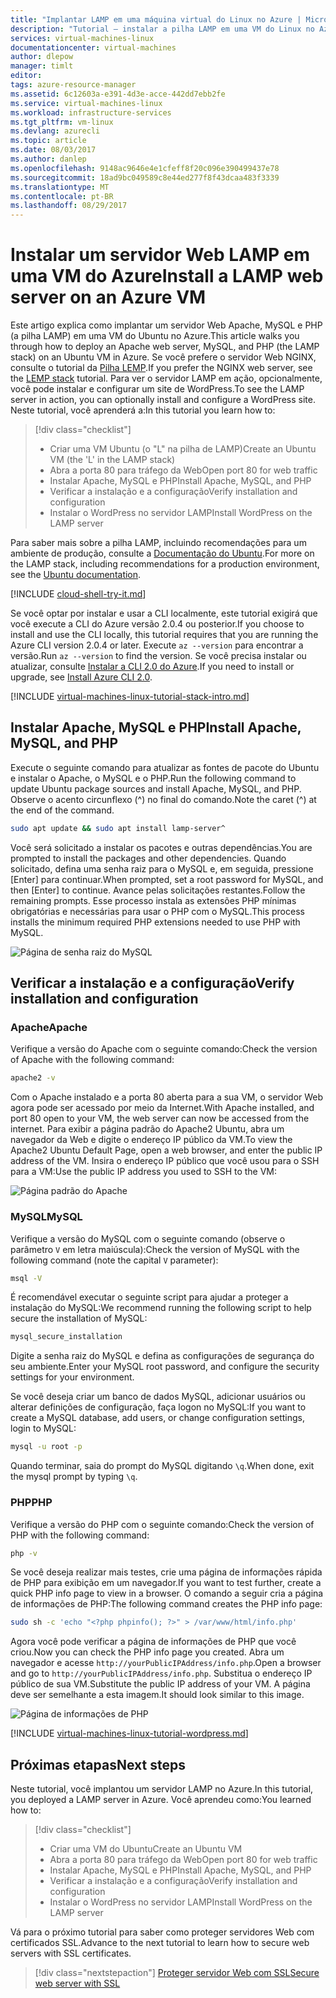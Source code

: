 ```yaml
---
title: "Implantar LAMP em uma máquina virtual do Linux no Azure | Microsoft Docs"
description: "Tutorial – instalar a pilha LAMP em uma VM do Linux no Azure"
services: virtual-machines-linux
documentationcenter: virtual-machines
author: dlepow
manager: timlt
editor: 
tags: azure-resource-manager
ms.assetid: 6c12603a-e391-4d3e-acce-442dd7ebb2fe
ms.service: virtual-machines-linux
ms.workload: infrastructure-services
ms.tgt_pltfrm: vm-linux
ms.devlang: azurecli
ms.topic: article
ms.date: 08/03/2017
ms.author: danlep
ms.openlocfilehash: 9148ac9646e4e1cfeff8f20c096e390499437e78
ms.sourcegitcommit: 18ad9bc049589c8e44ed277f8f43dcaa483f3339
ms.translationtype: MT
ms.contentlocale: pt-BR
ms.lasthandoff: 08/29/2017
---
```

# <a name="install-a-lamp-web-server-on-an-azure-vm"></a><span data-ttu-id="cf139-103">Instalar um servidor Web LAMP em uma VM do Azure</span><span class="sxs-lookup"><span data-stu-id="cf139-103">Install a LAMP web server on an Azure VM</span></span>
<span data-ttu-id="cf139-104">Este artigo explica como implantar um servidor Web Apache, MySQL e PHP (a pilha LAMP) em uma VM do Ubuntu no Azure.</span><span class="sxs-lookup"><span data-stu-id="cf139-104">This article walks you through how to deploy an Apache web server, MySQL, and PHP (the LAMP stack) on an Ubuntu VM in Azure.</span></span> <span data-ttu-id="cf139-105">Se você prefere o servidor Web NGINX, consulte o tutorial da [Pilha LEMP](tutorial-lemp-stack.md).</span><span class="sxs-lookup"><span data-stu-id="cf139-105">If you prefer the NGINX web server, see the [LEMP stack](tutorial-lemp-stack.md) tutorial.</span></span> <span data-ttu-id="cf139-106">Para ver o servidor LAMP em ação, opcionalmente, você pode instalar e configurar um site de WordPress.</span><span class="sxs-lookup"><span data-stu-id="cf139-106">To see the LAMP server in action, you can optionally install and configure a WordPress site.</span></span> <span data-ttu-id="cf139-107">Neste tutorial, você aprenderá a:</span><span class="sxs-lookup"><span data-stu-id="cf139-107">In this tutorial you learn how to:</span></span>

> [!div class="checklist"]
> * <span data-ttu-id="cf139-108">Criar uma VM Ubuntu (o "L" na pilha de LAMP)</span><span class="sxs-lookup"><span data-stu-id="cf139-108">Create an Ubuntu VM (the 'L' in the LAMP stack)</span></span>
> * <span data-ttu-id="cf139-109">Abra a porta 80 para tráfego da Web</span><span class="sxs-lookup"><span data-stu-id="cf139-109">Open port 80 for web traffic</span></span>
> * <span data-ttu-id="cf139-110">Instalar Apache, MySQL e PHP</span><span class="sxs-lookup"><span data-stu-id="cf139-110">Install Apache, MySQL, and PHP</span></span>
> * <span data-ttu-id="cf139-111">Verificar a instalação e a configuração</span><span class="sxs-lookup"><span data-stu-id="cf139-111">Verify installation and configuration</span></span>
> * <span data-ttu-id="cf139-112">Instalar o WordPress no servidor LAMP</span><span class="sxs-lookup"><span data-stu-id="cf139-112">Install WordPress on the LAMP server</span></span>


<span data-ttu-id="cf139-113">Para saber mais sobre a pilha LAMP, incluindo recomendações para um ambiente de produção, consulte a [Documentação do Ubuntu](https://help.ubuntu.com/community/ApacheMySQLPHP).</span><span class="sxs-lookup"><span data-stu-id="cf139-113">For more on the LAMP stack, including recommendations for a production environment, see the [Ubuntu documentation](https://help.ubuntu.com/community/ApacheMySQLPHP).</span></span>

[!INCLUDE [cloud-shell-try-it.md](../../../includes/cloud-shell-try-it.md)]

<span data-ttu-id="cf139-114">Se você optar por instalar e usar a CLI localmente, este tutorial exigirá que você execute a CLI do Azure versão 2.0.4 ou posterior.</span><span class="sxs-lookup"><span data-stu-id="cf139-114">If you choose to install and use the CLI locally, this tutorial requires that you are running the Azure CLI version 2.0.4 or later.</span></span> <span data-ttu-id="cf139-115">Execute `az --version` para encontrar a versão.</span><span class="sxs-lookup"><span data-stu-id="cf139-115">Run `az --version` to find the version.</span></span> <span data-ttu-id="cf139-116">Se você precisa instalar ou atualizar, consulte [Instalar a CLI 2.0 do Azure]( /cli/azure/install-azure-cli).</span><span class="sxs-lookup"><span data-stu-id="cf139-116">If you need to install or upgrade, see [Install Azure CLI 2.0]( /cli/azure/install-azure-cli).</span></span> 

[!INCLUDE [virtual-machines-linux-tutorial-stack-intro.md](../../../includes/virtual-machines-linux-tutorial-stack-intro.md)]

## <a name="install-apache-mysql-and-php"></a><span data-ttu-id="cf139-117">Instalar Apache, MySQL e PHP</span><span class="sxs-lookup"><span data-stu-id="cf139-117">Install Apache, MySQL, and PHP</span></span>

<span data-ttu-id="cf139-118">Execute o seguinte comando para atualizar as fontes de pacote do Ubuntu e instalar o Apache, o MySQL e o PHP.</span><span class="sxs-lookup"><span data-stu-id="cf139-118">Run the following command to update Ubuntu package sources and install Apache, MySQL, and PHP.</span></span> <span data-ttu-id="cf139-119">Observe o acento circunflexo (^) no final do comando.</span><span class="sxs-lookup"><span data-stu-id="cf139-119">Note the caret (^) at the end of the command.</span></span>


```bash
sudo apt update && sudo apt install lamp-server^
```



<span data-ttu-id="cf139-120">Você será solicitado a instalar os pacotes e outras dependências.</span><span class="sxs-lookup"><span data-stu-id="cf139-120">You are prompted to install the packages and other dependencies.</span></span> <span data-ttu-id="cf139-121">Quando solicitado, defina uma senha raiz para o MySQL e, em seguida, pressione [Enter] para continuar.</span><span class="sxs-lookup"><span data-stu-id="cf139-121">When prompted, set a root password for MySQL, and then [Enter] to continue.</span></span> <span data-ttu-id="cf139-122">Avance pelas solicitações restantes.</span><span class="sxs-lookup"><span data-stu-id="cf139-122">Follow the remaining prompts.</span></span> <span data-ttu-id="cf139-123">Esse processo instala as extensões PHP mínimas obrigatórias e necessárias para usar o PHP com o MySQL.</span><span class="sxs-lookup"><span data-stu-id="cf139-123">This process installs the minimum required PHP extensions needed to use PHP with MySQL.</span></span> 

![Página de senha raiz do MySQL][1]

## <a name="verify-installation-and-configuration"></a><span data-ttu-id="cf139-125">Verificar a instalação e a configuração</span><span class="sxs-lookup"><span data-stu-id="cf139-125">Verify installation and configuration</span></span>


### <a name="apache"></a><span data-ttu-id="cf139-126">Apache</span><span class="sxs-lookup"><span data-stu-id="cf139-126">Apache</span></span>

<span data-ttu-id="cf139-127">Verifique a versão do Apache com o seguinte comando:</span><span class="sxs-lookup"><span data-stu-id="cf139-127">Check the version of Apache with the following command:</span></span>
```bash
apache2 -v
```

<span data-ttu-id="cf139-128">Com o Apache instalado e a porta 80 aberta para a sua VM, o servidor Web agora pode ser acessado por meio da Internet.</span><span class="sxs-lookup"><span data-stu-id="cf139-128">With Apache installed, and port 80 open to your VM, the web server can now be accessed from the internet.</span></span> <span data-ttu-id="cf139-129">Para exibir a página padrão do Apache2 Ubuntu, abra um navegador da Web e digite o endereço IP público da VM.</span><span class="sxs-lookup"><span data-stu-id="cf139-129">To view the Apache2 Ubuntu Default Page, open a web browser, and enter the public IP address of the VM.</span></span> <span data-ttu-id="cf139-130">Insira o endereço IP público que você usou para o SSH para a VM:</span><span class="sxs-lookup"><span data-stu-id="cf139-130">Use the public IP address you used to SSH to the VM:</span></span>

![Página padrão do Apache][3]


### <a name="mysql"></a><span data-ttu-id="cf139-132">MySQL</span><span class="sxs-lookup"><span data-stu-id="cf139-132">MySQL</span></span>

<span data-ttu-id="cf139-133">Verifique a versão do MySQL com o seguinte comando (observe o parâmetro `V` em letra maiúscula):</span><span class="sxs-lookup"><span data-stu-id="cf139-133">Check the version of MySQL with the following command (note the capital `V` parameter):</span></span>

```bash
msql -V
```

<span data-ttu-id="cf139-134">É recomendável executar o seguinte script para ajudar a proteger a instalação do MySQL:</span><span class="sxs-lookup"><span data-stu-id="cf139-134">We recommend running the following script to help secure the installation of MySQL:</span></span>

```bash
mysql_secure_installation
```

<span data-ttu-id="cf139-135">Digite a senha raiz do MySQL e defina as configurações de segurança do seu ambiente.</span><span class="sxs-lookup"><span data-stu-id="cf139-135">Enter your MySQL root password, and configure the security settings for your environment.</span></span>

<span data-ttu-id="cf139-136">Se você deseja criar um banco de dados MySQL, adicionar usuários ou alterar definições de configuração, faça logon no MySQL:</span><span class="sxs-lookup"><span data-stu-id="cf139-136">If you want to create a MySQL database, add users, or change configuration settings, login to MySQL:</span></span>

```bash
mysql -u root -p
```

<span data-ttu-id="cf139-137">Quando terminar, saia do prompt do MySQL digitando `\q`.</span><span class="sxs-lookup"><span data-stu-id="cf139-137">When done, exit the mysql prompt by typing `\q`.</span></span>

### <a name="php"></a><span data-ttu-id="cf139-138">PHP</span><span class="sxs-lookup"><span data-stu-id="cf139-138">PHP</span></span>

<span data-ttu-id="cf139-139">Verifique a versão do PHP com o seguinte comando:</span><span class="sxs-lookup"><span data-stu-id="cf139-139">Check the version of PHP with the following command:</span></span>

```bash
php -v
```

<span data-ttu-id="cf139-140">Se você deseja realizar mais testes, crie uma página de informações rápida de PHP para exibição em um navegador.</span><span class="sxs-lookup"><span data-stu-id="cf139-140">If you want to test further, create a quick PHP info page to view in a browser.</span></span> <span data-ttu-id="cf139-141">O comando a seguir cria a página de informações de PHP:</span><span class="sxs-lookup"><span data-stu-id="cf139-141">The following command creates the PHP info page:</span></span>

```bash
sudo sh -c 'echo "<?php phpinfo(); ?>" > /var/www/html/info.php'
```

<span data-ttu-id="cf139-142">Agora você pode verificar a página de informações de PHP que você criou.</span><span class="sxs-lookup"><span data-stu-id="cf139-142">Now you can check the PHP info page you created.</span></span> <span data-ttu-id="cf139-143">Abra um navegador e acesse `http://yourPublicIPAddress/info.php`.</span><span class="sxs-lookup"><span data-stu-id="cf139-143">Open a browser and go to `http://yourPublicIPAddress/info.php`.</span></span> <span data-ttu-id="cf139-144">Substitua o endereço IP público de sua VM.</span><span class="sxs-lookup"><span data-stu-id="cf139-144">Substitute the public IP address of your VM.</span></span> <span data-ttu-id="cf139-145">A página deve ser semelhante a esta imagem.</span><span class="sxs-lookup"><span data-stu-id="cf139-145">It should look similar to this image.</span></span>

![Página de informações de PHP][2]

[!INCLUDE [virtual-machines-linux-tutorial-wordpress.md](../../../includes/virtual-machines-linux-tutorial-wordpress.md)]


## <a name="next-steps"></a><span data-ttu-id="cf139-147">Próximas etapas</span><span class="sxs-lookup"><span data-stu-id="cf139-147">Next steps</span></span>

<span data-ttu-id="cf139-148">Neste tutorial, você implantou um servidor LAMP no Azure.</span><span class="sxs-lookup"><span data-stu-id="cf139-148">In this tutorial, you deployed a LAMP server in Azure.</span></span> <span data-ttu-id="cf139-149">Você aprendeu como:</span><span class="sxs-lookup"><span data-stu-id="cf139-149">You learned how to:</span></span>

> [!div class="checklist"]
> * <span data-ttu-id="cf139-150">Criar uma VM do Ubuntu</span><span class="sxs-lookup"><span data-stu-id="cf139-150">Create an Ubuntu VM</span></span>
> * <span data-ttu-id="cf139-151">Abra a porta 80 para tráfego da Web</span><span class="sxs-lookup"><span data-stu-id="cf139-151">Open port 80 for web traffic</span></span>
> * <span data-ttu-id="cf139-152">Instalar Apache, MySQL e PHP</span><span class="sxs-lookup"><span data-stu-id="cf139-152">Install Apache, MySQL, and PHP</span></span>
> * <span data-ttu-id="cf139-153">Verificar a instalação e a configuração</span><span class="sxs-lookup"><span data-stu-id="cf139-153">Verify installation and configuration</span></span>
> * <span data-ttu-id="cf139-154">Instalar o WordPress no servidor LAMP</span><span class="sxs-lookup"><span data-stu-id="cf139-154">Install WordPress on the LAMP server</span></span>

<span data-ttu-id="cf139-155">Vá para o próximo tutorial para saber como proteger servidores Web com certificados SSL.</span><span class="sxs-lookup"><span data-stu-id="cf139-155">Advance to the next tutorial to learn how to secure web servers with SSL certificates.</span></span>

> [!div class="nextstepaction"]
> [<span data-ttu-id="cf139-156">Proteger servidor Web com SSL</span><span class="sxs-lookup"><span data-stu-id="cf139-156">Secure web server with SSL</span></span>](tutorial-secure-web-server.md)

[1]: ./media/tutorial-lamp-stack/configmysqlpassword-small.png
[2]: ./media/tutorial-lamp-stack/phpsuccesspage.png
[3]: ./media/tutorial-lamp-stack/apachesuccesspage.png
